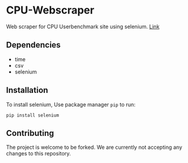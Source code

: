 # CPU-Webscraper

Web scraper for CPU Userbenchmark site using selenium. [Link](cpu.userbenchmark.com)

## Dependencies

- time
- csv
- selenium

## Installation

To install selenium, Use package manager `pip` to run:
```
pip install selenium
```

## Contributing

The project is welcome to be forked. We are currently not accepting any changes to this repository.
